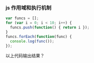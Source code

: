 ### js 作用域和执行机制

```js
var funcs = [];
for (var i = 0; i < 10; i++) {
  funcs.push(function() { return i });
}
funcs.forEach(function(func) {
  console.log(func());
});
```

以上代码输出结果？
